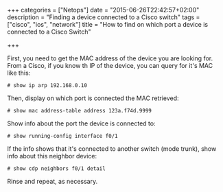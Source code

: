 +++
categories = ["Netops"]
date = "2015-06-26T22:42:57+02:00"
description = "Finding a device connected to a Cisco switch"
tags = ["cisco", "ios", "network"]
title = "How to find on which port a device is connected to a Cisco Switch"

+++

First, you need to get the MAC address of the device you are looking for.
From a Cisco, if you know th IP of the device, you can query for it's MAC like this:

```
# show ip arp 192.168.0.10
```

Then, display on which port is connected the MAC retrieved:

```
# show mac address-table address 123a.f74d.9999
```

Show info about the port the device is connected to:

```
# show running-config interface f0/1
```

If the info shows that it's connected to another switch (mode trunk), show info about this neighbor device:

```
# show cdp neighbors f0/1 detail
```

Rinse and repeat, as necessary.
